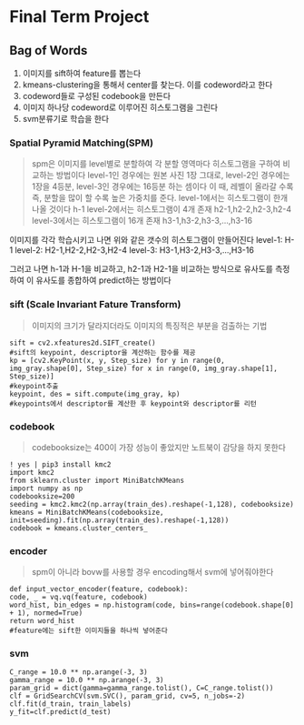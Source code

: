# Final Term Project
## Bag of Words
1. 이미지를 sift하여 feature를 뽑는다
2. kmeans-clustering을 통해서 center를 찾는다. 이를 codeword라고 한다
3. codeword들로 구성된 codebook을 만든다
4. 이미지 하나당 codeword로 이루어진 히스토그램을 그린다
5. svm분류기로 학습을 한다

### Spatial Pyramid Matching(SPM)
>spm은 이미지를 level별로 분할하여 각 분할 영역마다 히스토그램을 구하여 비교하는 방법이다
 level-1인 경우에는 원본 사진 1장 그대로, level-2인 경우에는 1장을 4등분, level-3인 경우에는 16등분 하는 셈이다
 이 때, 레벨이 올라갈 수록 즉, 분할을 많이 할 수록 높은 가중치를 준다. 
 level-1에서는 히스토그램이 한개 나올 것이다 h-1
 level-2에서는 히스토그램이 4개 존재 h2-1,h2-2,h2-3,h2-4
 level-3에서는 히스토그램이 16개 존재 h3-1,h3-2,h3-3,...,h3-16
 
 이미지를 각각 학습시키고 나면 위와 같은 갯수의 히스토그램이 만들어진다
 level-1: H-1
 level-2: H2-1,H2-2,H2-3,H2-4
 level-3: H3-1,H3-2,H3-3,...,H3-16
 
 그러고 나면 h-1과 H-1을 비교하고, h2-1과 H2-1을 비교하는 방식으로 유사도를 측정하여 
 이 유사도를 종합하여 predict하는 방법이다
 
### sift (Scale Invariant Fature Transform) 
> 이미지의 크기가 달라지더라도 이미지의 특징적은 부분을 검출하는 기법

    sift = cv2.xfeatures2d.SIFT_create()
    #sift의 keypoint, descriptor을 계산하는 함수를 제공
    kp = [cv2.KeyPoint(x, y, Step_size) for y in range(0, img_gray.shape[0], Step_size) for x in range(0, img_gray.shape[1], Step_size)]
    #keypoint추출
    keypoint, des = sift.compute(img_gray, kp)
    #keypoints에서 descriptor를 계산한 후 keypoint와 descriptor를 리턴
        
### codebook
>  codebooksize는 400이 가장 성능이 좋았지만 노트북이 감당을 하지 못한다

    ! yes | pip3 install kmc2
    import kmc2
    from sklearn.cluster import MiniBatchKMeans
    import numpy as np
    codebooksize=200
    seeding = kmc2.kmc2(np.array(train_des).reshape(-1,128), codebooksize) 
    kmeans = MiniBatchKMeans(codebooksize, init=seeding).fit(np.array(train_des).reshape(-1,128))
    codebook = kmeans.cluster_centers_

### encoder
> spm이 아니라 bovw를 사용할 경우 encoding해서 svm에 넣어줘야한다

    def input_vector_encoder(feature, codebook):
    code, _ = vq.vq(feature, codebook)
    word_hist, bin_edges = np.histogram(code, bins=range(codebook.shape[0] + 1), normed=True)
    return word_hist
    #feature에는 sift한 이미지들을 하나씩 넣어준다
    
    
### svm

    C_range = 10.0 ** np.arange(-3, 3)
    gamma_range = 10.0 ** np.arange(-3, 3)
    param_grid = dict(gamma=gamma_range.tolist(), C=C_range.tolist())
    clf = GridSearchCV(svm.SVC(), param_grid, cv=5, n_jobs=-2)
    clf.fit(d_train, train_labels)
    y_fit=clf.predict(d_test)
